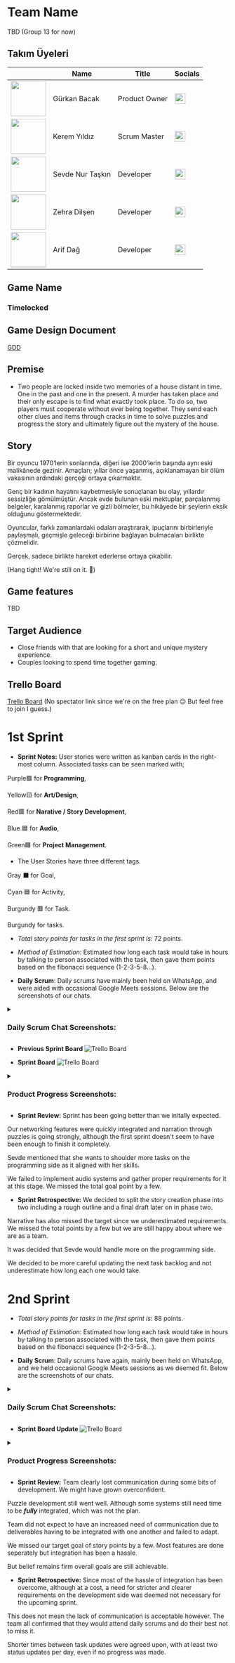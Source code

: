 # Team Name
TBD (Group 13 for now)

## Takım Üyeleri

| <br> | **Name** | **Title** | **Socials** |
|------|----------|-----------|-------------|
| <img src="Gürkan_Profile_Pic.jpg" width="80"/> | Gürkan Bacak | Product Owner | <a href="https://www.linkedin.com/in/gurkanbacak"><img src="https://cdn-icons-png.flaticon.com/512/174/174857.png" width="24"/></a> |
| <img src="Kerem_Profile_Pic.jpg" width="80"/> | Kerem Yıldız | Scrum Master | <a href="https://linkedin.com/in/kiruyildiz"><img src="https://cdn-icons-png.flaticon.com/512/174/174857.png" width="24"/></a> |
| <img src="Sevde_Profile_Pic.jpg" width="80"/> | Sevde Nur Taşkın | Developer | <a href="https://linkedin.com/in/sevde-nur-taskin"><img src="https://cdn-icons-png.flaticon.com/512/174/174857.png" width="24"/></a> |
| <img src="Zehra_Profile_Pic.jpg" width="80"/> | Zehra Dilşen | Developer | <a href="https://www.linkedin.com/in/zehra-dil%C5%9Fen-1285a3339/"><img src="https://cdn-icons-png.flaticon.com/512/174/174857.png" width="24"/></a> |
| <img src="Arif_Profile_Pic.jpg" width="80"/> | Arif Dağ | Developer | <a href="https://www.linkedin.com/in/arifdag/"><img src="https://cdn-icons-png.flaticon.com/512/174/174857.png" width="24"/></a> |


## Game Name
### **Timelocked**

## Game Design Document

[GDD](https://docs.google.com/document/d/1RftwWoFha1islxdH_5AsuOcm9K5Ep-8q5Qu2wnpaMt0/edit?usp=sharing)

## Premise

- Two people are locked inside two memories of a house distant in time. One in the past and one in the present. A murder has taken place and their only escape is to find what exactly took place. To do so, two players must cooperate without ever being together. They send each other clues and items through cracks in time to solve puzzles and progress the story and ultimately figure out the mystery of the house.

## Story
Bir oyuncu 1970’lerin sonlarında, diğeri ise 2000’lerin başında aynı eski malikânede gezinir. Amaçları; yıllar önce yaşanmış, açıklanamayan bir ölüm vakasının ardındaki gerçeği ortaya çıkarmaktır.

Genç bir kadının hayatını kaybetmesiyle sonuçlanan bu olay, yıllardır sessizliğe gömülmüştür.
Ancak evde bulunan eski mektuplar, parçalanmış belgeler, karalanmış raporlar ve gizli bölmeler, bu hikâyede bir şeylerin eksik olduğunu göstermektedir.

Oyuncular, farklı zamanlardaki odaları araştırarak, ipuçlarını birbirleriyle paylaşmalı, geçmişle geleceği birbirine bağlayan bulmacaları birlikte çözmelidir.

Gerçek, sadece birlikte hareket ederlerse ortaya çıkabilir.

(Hang tight! We're still on it. 💪)

## Game features

TBD

## Target Audience
- Close friends with that are looking for a short and unique mystery experience.
- Couples looking to spend time together gaming.

## Trello Board
[Trello Board](https://trello.com/invite/b/6855bb2bc91efac62d9770d0/ATTIf8bbcb268e91ab9329866c770da1698b4A60F418/bootcamp-1-ekip)
(No spectator link since we're on the free plan 😔 But feel free to join I guess.)

# 1st Sprint

- **Sprint Notes:** User stories were written as kanban cards in the right-most column. Associated tasks can be seen marked with;

Purple🟪 for **Programming**,

Yellow🟨 for **Art/Design**,

Red🟥 for **Narative / Story Development**,

Blue 🟦 for **Audio**,

Green🟩 for **Project Management**.

- The User Stories have three different tags.

Gray ⬛ for Goal,

Cyan 🟦 for Activity,

Burgundy 🟥 for Task.

Burgundy for tasks. 

- *Total story points for tasks in the first sprint is*: 72 points.
- *Method of Estimation*: Estimated how long each task would take in hours by talking to person associated with the task, then gave them points based on the fibonacci sequence (1-2-3-5-8...).


- **Daily Scrum**: Daily scrums have mainly been held on WhatsApp, and were aided with occasional Google Meets sessions. Below are the screenshots of our chats.

<details> <summary><h3>Daily Scrum Chat Screenshots:</h3></summary>
  
  ![Screenshot 1](Scrum_1.png)
  ![Screenshot 4](Meets.png)
  ![Screenshot 2](Scrum_2.png) 
  ![Screenshot 3](Scrum_3.png)
  ![Screenshot 4](Scrum_4.png)

  </details>


- **Previous Sprint Board**
![Trello Board](Previous_Trello_Board.png)

- **Sprint Board**
![Trello Board](Trello_Board.png)



<details> <summary><h3>Product Progress Screenshots:</h3></summary>
  
  ![Screenshot 1](UI_1.jpg)
  ![Screenshot 2](UI_2.jpg) 
  ![Screenshot 3](UI_3.jpg)
  ![Screenshot 4](Level_1.jpg)
  ![Screenshot 5](Level_3.jpg)
  ![Screenshot 4](Level_2.jpg)
  ![Screenshot 5](Level_4.jpg)

  * Networking & Mirror example:

  [![Watch the video](https://img.youtube.com/vi/SABqr5sVAoc/0.jpg)](https://www.youtube.com/watch?v=SABqr5sVAoc)


  </details>



* **Sprint Review:**
Sprint has been going better than we initally expected. 

Our networking features were quickly integrated and narration through puzzles is going strongly, although the first sprint doesn't seem to have been enough to finish it completely. 

Sevde mentioned that she wants to shoulder more tasks on the programming side as it aligned with her skills.

We failed to implement audio systems and gather proper requirements for it at this stage. We missed the total goal point by a few.


* **Sprint Retrospective:**
We decided to split the story creation phase into two including a rough outline and a final draft later on in phase two. 

Narrative has also missed the target since we underestimated requirements. We missed the total points by a few but we are still happy about where we are as a team.

It was decided that Sevde would handle more on the programming side.

We decided to be more careful updating the next task backlog and not underestimate how long each one would take.

# 2nd Sprint

- *Total story points for tasks in the first sprint is*: 88 points.
- *Method of Estimation*: Estimated how long each task would take in hours by talking to person associated with the task, then gave them points based on the fibonacci sequence (1-2-3-5-8...).


- **Daily Scrum**: Daily scrums have again, mainly been held on WhatsApp, and we held occasional Google Meets sessions as we deemed fit. Below are the screenshots of our chats.

<details> <summary><h3>Daily Scrum Chat Screenshots:</h3></summary>
  
  ![Screenshot 1](Sprint_2.png)
  ![Screenshot 2](Sprint_2_1.png)
  ![Screenshot 3](Sprint_2_2.png) 
  ![Screenshot 4](dc.png) 


</details>

- **Sprint Board Update**
![Trello Board](TrelloBoard_Sprint_2.png)

<details> <summary><h3>Product Progress Screenshots:</h3></summary>
  
  ![Screenshot 1](piano.jpg)
  ![Screenshot 2](ses.jpeg) 
  ![Screenshot 3](not.jpg)
  ![Screenshot 4](wp_room.jpg)
  ![Screenshot 5](wp_room_2.jpg)
  ![Screenshot 6](wpgurkan.jpg)
  ![Screenshot 7](wpgurkan2.jpg)

  * **Story & Puzzle Progression Notes**: 
    https://www.notion.so/Hikaye-226ec72267a7806091a1cc10aeffc747
    https://www.notion.so/Hikaye-2-231ec72267a7800b9a40c7cc98117fed


  </details>

  * **Sprint Review:**
Team clearly lost communication during some bits of development. We might have grown overconfident.

Puzzle development still went well. Although some systems still need time to be ***fully*** integrated, which was not the plan.

Team did not expect to have an increased need of communication due to deliverables having to be integrated with one another and failed to adapt.

We missed our target goal of story points by a few. Most features are done seperately but integration has been a hassle.

But belief remains firm overall goals are still achievable.





* **Sprint Retrospective:**
Since most of the hassle of integration has been overcome, although at a cost, a need for stricter and clearer requirements on the development side was deemed not necessary for the upcoming sprint.

This does not mean the lack of communication is acceptable however. The team all confirmed that they would attend daily scrums and do their best not to miss it.

Shorter times between task updates were agreed upon, with at least two status updates per day, even if no progress was made.

  